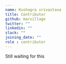 ```yaml
---
name: Kushagra srivastava
title: Contributor
github: marvillage
twitter: ""
linkedin: ""
slack: ""
joining_date: ""
role : contributor
---
```


Still waiting for this
